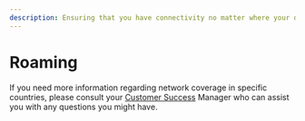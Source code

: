 ```yaml
---
description: Ensuring that you have connectivity no matter where your devices go
---
```


# Roaming

If you need more information regarding network coverage in specific countries, please consult your [Customer Success](#customer-success) Manager who can assist you with any questions you might have.